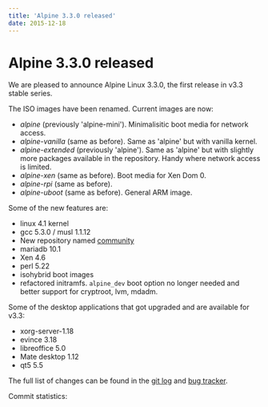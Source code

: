 ```yaml
---
title: 'Alpine 3.3.0 released'
date: 2015-12-18
---
```


# Alpine 3.3.0 released
We are pleased to announce Alpine Linux 3.3.0, the first release in v3.3
stable series.

The ISO images have been renamed. Current images are now:

- *alpine* (previously 'alpine-mini'). Minimalisitic boot media for network access.
- *alpine-vanilla* (same as before). Same as 'alpine' but with vanilla kernel.
- *alpine-extended* (previously 'alpine'). Same as 'alpine' but with slightly more packages available in the repository. Handy where network access is limited.
- *alpine-xen* (same as before). Boot media for Xen Dom 0.
- *alpine-rpi* (same as before).
- *alpine-uboot* (same as before). General ARM image.

Some of the new features are:

- linux 4.1 kernel
- gcc 5.3.0 / musl 1.1.12
- New repository named [community](https://pkgs.alpinelinux.org/packages?repo=community)
- mariadb 10.1
- Xen 4.6
- perl 5.22
- isohybrid boot images
- refactored initramfs. `alpine_dev` boot option no longer needed and
  better support for cryptroot, lvm, mdadm.

Some of the desktop applications that got upgraded and are available for v3.3:

- xorg-server-1.18
- evince 3.18
- libreoffice 5.0
- Mate desktop 1.12
- qt5 5.5

The full list of changes can be found in the
[git log](http://git.alpinelinux.org/cgit/aports/log/?h=v3.3.0) and
[bug tracker](http://bugs.alpinelinux.org/versions/96).

Commit statistics:
<pre>

</pre>
